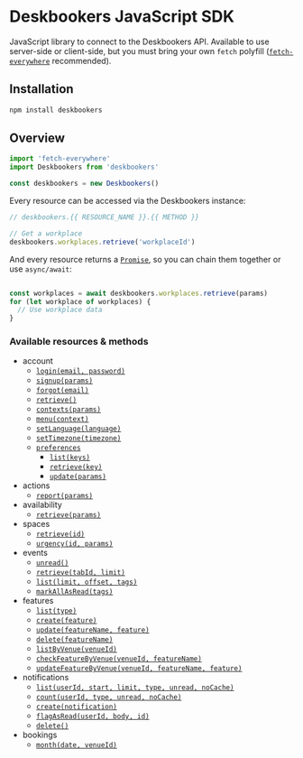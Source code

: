 # Deskbookers JavaScript SDK
JavaScript library to connect to the Deskbookers API. Available to use server-side or client-side, but you must bring your own `fetch` polyfill ([`fetch-everywhere`](https://github.com/lucasfeliciano/fetch-everywhere) recommended).

## Installation
```bash
npm install deskbookers
```

## Overview

```js
import 'fetch-everywhere'
import Deskbookers from 'deskbookers'

const deskbookers = new Deskbookers()
```

Every resource can be accessed via the Deskbookers instance:

```js
// deskbookers.{{ RESOURCE_NAME }}.{{ METHOD }}

// Get a workplace
deskbookers.workplaces.retrieve('workplaceId')
```

And every resource returns a [`Promise`](https://developer.mozilla.org/en/docs/Web/JavaScript/Reference/Global_Objects/Promise), so you can chain them together or use `async/await`:

```js

const workplaces = await deskbookers.workplaces.retrieve(params)
for (let workplace of workplaces) {
  // Use workplace data
}
```

### Available resources & methods

* account
  * [`login(email, password)`](docs/account.md#loginemail-password)
  * [`signup(params)`](docs/account.md#signupparams)
  * [`forgot(email)`](docs/account.md#forgotemail)
  * [`retrieve()`](docs/account.md#retrieve)
  * [`contexts(params)`](docs/account.md#contextsparams)
  * [`menu(context)`](docs/account.md#menucontext)
  * [`setLanguage(language)`](docs/account.md#setlanguagelanguage)
  * [`setTimezone(timezone)`](docs/account.md#settimezonetimezone)
  * [`preferences`](docs/account.md#preferences)
    * [`list(keys)`](docs/account.md#listkeys)
    * [`retrieve(key)`](docs/account.md#retrievekey)
    * [`update(params)`](docs/account.md#updateparams)
* actions
  * [`report(params)`](docs/actions.md#reportparams)
* availability
  * [`retrieve(params)`](docs/availability.md#retrieveparams)
* spaces
  * [`retrieve(id)`](docs/spaces.md#retrieveid)
  * [`urgency(id, params)`](docs/spaces.md#urgencyid-params)
* events
  * [`unread()`](docs/events.md#unread)
  * [`retrieve(tabId, limit)`](docs/events.md#retrievetabid-limit)
  * [`list(limit, offset, tags)`](docs/events.md#listlimit-offset-tags)
  * [`markAllAsRead(tags)`](docs/events.md#mark-all-as-read)
* features
  * [`list(type)`](docs/features.md#listtype)
  * [`create(feature)`](docs/features.md#createfeature)
  * [`update(featureName, feature)`](docs/features.md#updatefeaturename-feature)
  * [`delete(featureName)`](docs/features.md#deletefeaturename)
  * [`listByVenue(venueId)`](docs/features.md#listbyvenuevenueid)
  * [`checkFeatureByVenue(venueId, featureName)`](docs/features.md#checkfeaturebyvenuevenueid-featureName)
  * [`updateFeatureByVenue(venueId, featureName, feature)`](docs/features.md#updatefeaturebyvenuevenueid-featurename-feature)
* notifications
  * [`list(userId, start, limit, type, unread, noCache)`](docs/notifications.md#listuserid-start-limit-type-unread-nocache)
  * [`count(userId, type, unread, noCache)`](docs/notifications.md#countuserid-start-limit-type-unread-nocache)
  * [`create(notification)`](docs/notifications.md#createnotification)
  * [`flagAsRead(userId, body, id)`](docs/notifications.md#flagasreaduserid-body-id)
  * [`delete()`](docs/notifications.md#delete)
* bookings
  * [`month(date, venueId)`](docs/bookings.md#monthdate-venueid)